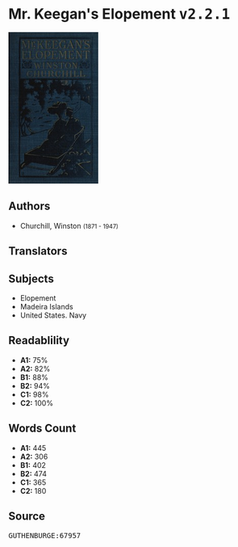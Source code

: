# Mr. Keegan's Elopement <kbd>v2.2.1</kbd>

![](./cover.medium.jpg "")

## Authors


 - Churchill, Winston <small>(1871 - 1947)</small>

## Translators



## Subjects


 - Elopement
 - Madeira Islands
 - United States. Navy

## Readablility


 - **A1:** 75%
 - **A2:** 82%
 - **B1:** 88%
 - **B2:** 94%
 - **C1:** 98%
 - **C2:** 100%

## Words Count


 - **A1:** 445
 - **A2:** 306
 - **B1:** 402
 - **B2:** 474
 - **C1:** 365
 - **C2:** 180

## Source


<kbd>GUTHENBURGE:67957</kbd>
